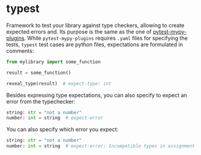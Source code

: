 # typest

Framework to test your library against type checkers, allowing to create
expected errors and. Its purpose is the same as the one of
[pytest-mypy-plugins](https://pypi.org/project/pytest-mypy-plugins/). While
`pytest-mypy-plugins` requires `.yaml` files for specifying the tests,
`typest` test cases are python files, expectations are formulated in comments:

```Python
from mylibrary import some_function

result = some_function()

reveal_type(result)  # expect-type: int
```

Besides expressing type expectations, you can also specify to expect an error
from the typechecker:

```Python
string: str = "not a number"
number: int = string  # expect-error
```

You can also specify which error you expect:

```Python
string: str = "not a number"
number: int = string  # expect-error: Incompatible types in assignment (expression has type "int", variable has type "str")  [assignment]
```
